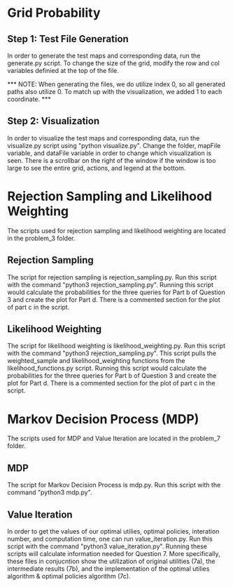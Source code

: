 # Grid Probability

## Step 1: Test File Generation
In order to generate the test maps and corresponding data, run the generate.py script. To change the size of the grid, modify the row and col variables definied at the top of the file. 

*** NOTE: When generating the files, we do utilize index 0, so all generated paths also utilize 0. To match up with the visualization, we added 1 to each coordinate. ***

## Step 2: Visualization
In order to visualize the test maps and corresponding data, run the visualize.py script using "python visualize.py". Change the folder, mapFile variable, and dataFile variable in order to change which visualization is seen. There is a scrollbar on the right of the window if the window is too large to see the entire grid, actions, and legend at the bottom.

# Rejection Sampling and Likelihood Weighting
The scripts used for rejection sampling and likelihood weighting are located in the problem_3 folder. 
## Rejection Sampling
The script for rejection sampling is rejection_sampling.py. Run this script with the command "python3 rejection_sampling.py". Running this script would calculate the probabilities for the three queries for Part b of Question 3 and create the plot for Part d. There is a commented section for the plot of part c in the script.
## Likelihood Weighting
The script for likelihood weighting is likelihood_weighting.py. Run this script with the command "python3 rejection_sampling.py". This script pulls the weighted_sample and likelihood_weighting functions from the likelihood_functions.py script. Running this script would calculate the probabilities for the three queries for Part b of Question 3 and create the plot for Part d. There is a commented section for the plot of part c in the script.

# Markov Decision Process (MDP)
The scripts used for MDP and Value Iteration are located in the problem_7 folder. 
## MDP
The script for Markov Decision Process is mdp.py. Run this script with the command "python3 mdp.py". 
## Value Iteration
In order to get the values of our optimal utilies, optimal policies, interation number, and computation time, one can run value_iteration.py. Run this script with the command "python3 value_iteration.py". Running these scripts will calculate information needed for Question 7. More specifically, these files in conjucntion show the utilization of original utilities (7a), the intermediate results (7b), and the implementation of the optimal utilies algorithm & optimal policies algorithm (7c).
